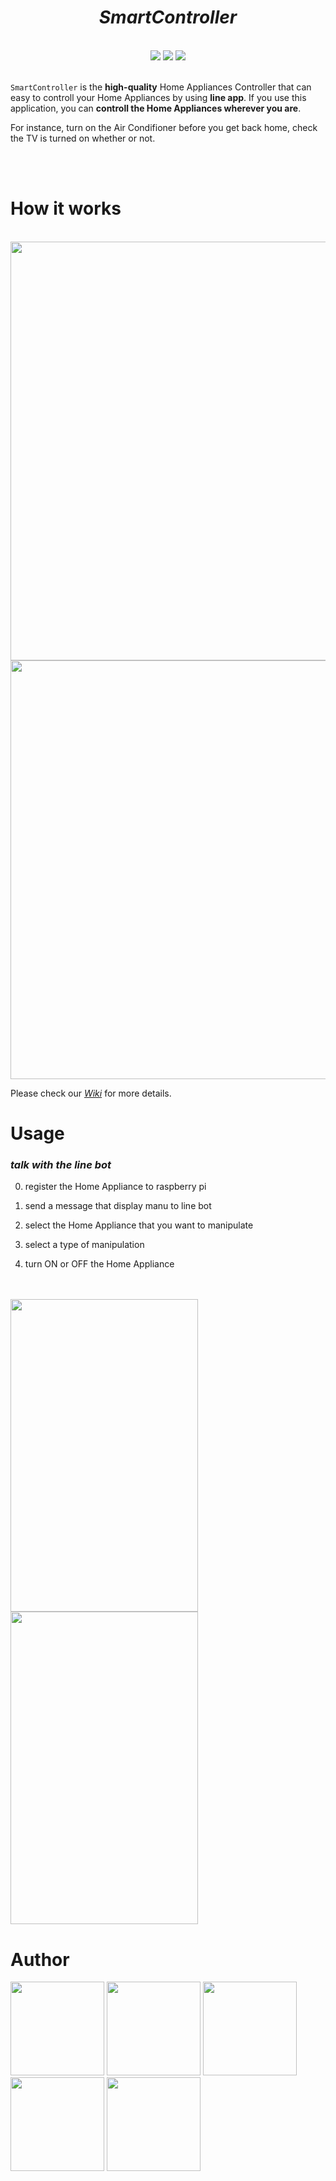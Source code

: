 # <div align="center">*SmartController*</div>

<br>

<div align="center">
  <span>
    <img src="https://img.shields.io/github/issues/halbockly/SmartController">
    <img src="https://img.shields.io/github/forks/halbockly/SmartController">
    <img src="https://img.shields.io/github/stars/halbockly/SmartController">
  </span>
</div>

<br>

`SmartController` is the **high-quality** Home Appliances Controller that can easy to controll your Home Appliances by using **line app**.
If you use this application, you can **controll the Home Appliances wherever you are**.  

For instance, turn on the Air Condifioner before you get back home, check the TV is turned on whether or not.

<br>
<br>

# How it works

<br>

<img src="https://user-images.githubusercontent.com/39425808/85675043-56a8af80-b700-11ea-8983-53f0fbabe1ef.png" width="670px">

<img src="https://user-images.githubusercontent.com/39425808/85675040-56101900-b700-11ea-92b0-3a017b47be25.png" width="670px">

Please check our <a href="https://github.com/halbockly/SmartController/wiki">*Wiki*</a> for more details.

# Usage

### _talk with the line bot_

  0. register the Home Appliance to raspberry pi 

  1. send a message that display manu to line bot 
  
  2. select the Home Appliance that you want to manipulate

  3. select a type of manipulation

  4. turn ON or OFF the Home Appliance
  
  <br>
  <br>
  
<span>
  <img src="https://user-images.githubusercontent.com/39425808/85688774-06841a00-b70d-11ea-8a24-e731bb89c656.GIF" width="300px" height="500px">
  <img src="https://user-images.githubusercontent.com/39425808/85689030-3fbc8a00-b70d-11ea-82be-30ad2d4a5316.GIF" width="300px" height="500px">
</span>

<br>

# Author

[<img src="https://user-images.githubusercontent.com/39425808/85670587-04fe2600-b6fc-11ea-98ba-8d045b474fe0.png" width="150px">](https://github.com/halbockly)
[<img src="https://user-images.githubusercontent.com/39425808/85670327-bfd9f400-b6fb-11ea-834e-2ee602576e38.png" width="150px">](https://github.com/gauman061)
[<img src="https://user-images.githubusercontent.com/39425808/85670398-d1bb9700-b6fb-11ea-83c1-9bc6bedaaff5.png" width="150px">](https://github.com/ShinichiroKikuchi)
[<img src="https://user-images.githubusercontent.com/39425808/84468413-b8592a80-acb9-11ea-8f6a-d962144b2e41.png" width="150px">](https://github.com/kRysTasis)
[<img src="https://user-images.githubusercontent.com/39425808/85670163-93be7300-b6fb-11ea-9258-9665d64cc9de.png" width="150px">](https://github.com/ymaeda)


